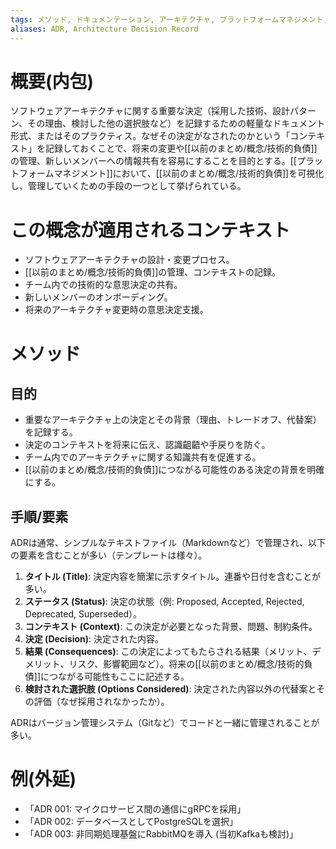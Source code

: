 ```yaml
---
tags: メソッド, ドキュメンテーション, アーキテクチャ, プラットフォームマネジメント, 技術的負債
aliases: ADR, Architecture Decision Record
---
```


# 概要(内包)

ソフトウェアアーキテクチャに関する重要な決定（採用した技術、設計パターン、その理由、検討した他の選択肢など）を記録するための軽量なドキュメント形式、またはそのプラクティス。なぜその決定がなされたのかという「コンテキスト」を記録しておくことで、将来の変更や[[以前のまとめ/概念/技術的負債]]の管理、新しいメンバーへの情報共有を容易にすることを目的とする。[[プラットフォームマネジメント]]において、[[以前のまとめ/概念/技術的負債]]を可視化し、管理していくための手段の一つとして挙げられている。

# この概念が適用されるコンテキスト

- ソフトウェアアーキテクチャの設計・変更プロセス。
- [[以前のまとめ/概念/技術的負債]]の管理、コンテキストの記録。
- チーム内での技術的な意思決定の共有。
- 新しいメンバーのオンボーディング。
- 将来のアーキテクチャ変更時の意思決定支援。

# メソッド

## 目的

- 重要なアーキテクチャ上の決定とその背景（理由、トレードオフ、代替案）を記録する。
- 決定のコンテキストを将来に伝え、認識齟齬や手戻りを防ぐ。
- チーム内でのアーキテクチャに関する知識共有を促進する。
- [[以前のまとめ/概念/技術的負債]]につながる可能性のある決定の背景を明確にする。

## 手順/要素

ADRは通常、シンプルなテキストファイル（Markdownなど）で管理され、以下の要素を含むことが多い（テンプレートは様々）。

1.  **タイトル (Title)**: 決定内容を簡潔に示すタイトル。連番や日付を含むことが多い。
2.  **ステータス (Status)**: 決定の状態（例: Proposed, Accepted, Rejected, Deprecated, Superseded）。
3.  **コンテキスト (Context)**: この決定が必要となった背景、問題、制約条件。
4.  **決定 (Decision)**: 決定された内容。
5.  **結果 (Consequences)**: この決定によってもたらされる結果（メリット、デメリット、リスク、影響範囲など）。将来の[[以前のまとめ/概念/技術的負債]]につながる可能性もここに記述する。
6.  **検討された選択肢 (Options Considered)**: 決定された内容以外の代替案とその評価（なぜ採用されなかったか）。

ADRはバージョン管理システム（Gitなど）でコードと一緒に管理されることが多い。

# 例(外延)

- 「ADR 001: マイクロサービス間の通信にgRPCを採用」
- 「ADR 002: データベースとしてPostgreSQLを選択」
- 「ADR 003: 非同期処理基盤にRabbitMQを導入 (当初Kafkaも検討)」
